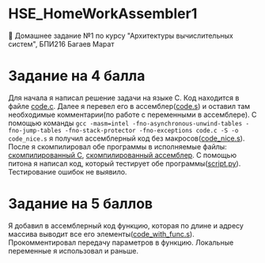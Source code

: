 # HSE_HomeWorkAssembler1
🏫 Домашнее задание №1 по курсу "Архитектуры вычислительных систем", БПИ216 Багаев Марат

# Задание на 4 балла
  Для начала я написал решение задачи на языке C. Код находится в файле [code.c](code.c). Далее я перевел его в ассемблер([code.s](code.s)) и оставил там необходимые комментарии(по работе с переменными в ассемблере). С помощью команды ```gcc -masm=intel -fno-asynchronous-unwind-tables -fno-jump-tables -fno-stack-protector -fno-exceptions code.c -S -o code_nice.s``` я получил ассемблерный код без макросов([code_nice.s](code_nice.s)). После я скомпилировал обе программы в исполняемые файлы: [скомпилированный C](code_c.exe), [скомпилированный ассемблер](code_nice_s.exe). С помощью питона я написал код, который тестирует обе программы([script.py](script.py)). Тестирование ошибок не выявило.

# Задание на 5 баллов
  Я добавил в ассемблерный код функцию, которая по длине и адресу массива выводит все его элементы([code_with_func.s](code_with_func.s)). Прокомментировал передачу параметров в функцию. Локальные переменные я использовал и раньше. 
